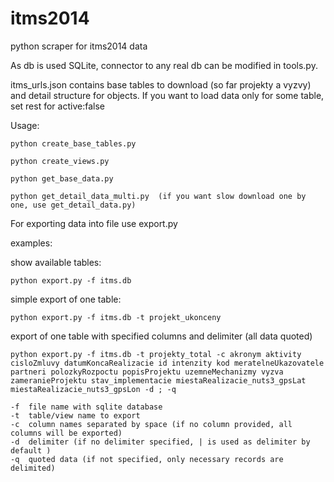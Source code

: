 # itms2014
python scraper for itms2014 data

As db is used SQLite, connector to any real db can be modified in tools.py.

itms_urls.json contains base tables to download (so far projekty a vyzvy) and detail structure for objects.
If you want to load data only for some table, set rest for active:false

Usage: 
```
python create_base_tables.py
```
```
python create_views.py
```
```
python get_base_data.py
```
```
python get_detail_data_multi.py  (if you want slow download one by one, use get_detail_data.py)
```

For exporting data into file use export.py

examples:

show available tables:
```
python export.py -f itms.db
```

simple export of one table:
```
python export.py -f itms.db -t projekt_ukonceny
```

export of one table with specified columns and delimiter (all data quoted)
```
python export.py -f itms.db -t projekty_total -c akronym aktivity cisloZmluvy datumKoncaRealizacie id intenzity kod meratelneUkazovatele partneri polozkyRozpoctu popisProjektu uzemneMechanizmy vyzva zameranieProjektu stav_implementacie miestaRealizacie_nuts3_gpsLat miestaRealizacie_nuts3_gpsLon -d ; -q
```

```
-f  file name with sqlite database
-t  table/view name to export
-c  column names separated by space (if no column provided, all columns will be exported)
-d  delimiter (if no delimiter specified, | is used as delimiter by default )
-q  quoted data (if not specified, only necessary records are delimited)
```
